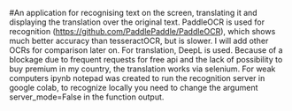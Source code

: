 #An application for recognising text on the screen, translating it and displaying the translation over the original text. 
PaddleOCR is used for recognition (https://github.com/PaddlePaddle/PaddleOCR), which shows much better accuracy than tesseractOCR, 
but is slower. I will add other OCRs for comparison later on. For translation, DeepL is used. Because of a blockage due to frequent 
requests for free api and the lack of possibility to buy premium in my country, the translation works via selenium. 
For weak computers ipynb notepad was created to run the recognition server in google colab, to recognize locally you need 
to change the argument server_mode=False in the function output.
